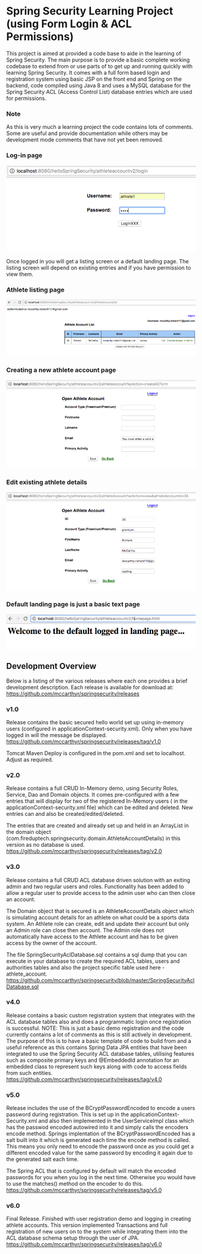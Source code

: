 # Spring Security Learning Project (using Form Login & ACL Permissions)

This project is aimed at provided a code base to aide in the learning of Spring Security. The main purpose is to provide a basic complete working codebase to extend from or use parts of to get up and running quickly with learning Spring Security.
It comes with a full form based login and registration system using basic JSP on the front end and Spring on the backend, code compiled using Java 8 and uses a MySQL database for the Spring Security ACL (Access Control List) database entries which are used for permissions.

### Note
As this is very much a learning project the code contains lots of comments. Some are useful and provide documentation while others may be development mode comments that have not yet been removed. 


### Log-in page
![alt text](screenshots/SpringSecurity_WORKFLOW_Login.png "Login Screen")

Once logged in you will get a listing screen or a default landing page. The listing screen will depend on existing entries and if you have permission to view them.

### Athlete listing page
![alt text](screenshots/SpringSecurity_WORKFLOW_AthleteListingPage2.png "Athlete Listing Screen")

### Creating a new athlete account page
![alt text](screenshots/SpringSecurity_WORKFLOW_CreateAthleteAccountPage.png "Create New Athlete Account Screen")

### Edit existing athlete details
![alt text](screenshots/SpringSecurity_WORKFLOW_EditExistingPage.png "Edit Existing Athlete Account Screen")

### Default landing page is just a basic text page 
![alt text](screenshots/SpringSecurity_WORKFLOW_DefaultLandingPage.png "Default Logged-in Landing Screen")


## Development Overview
Below is a listing of the various releases where each one provides a brief development description. Each release is available for download at: https://github.com/mccarthyr/springsecurity/releases


### v1.0 
Release contains the basic secured hello world set up using in-memory users (configured in applicationContext-security.xml). Only when you have logged in will the message be displayed.
https://github.com/mccarthyr/springsecurity/releases/tag/v1.0

Tomcat Maven Deploy is configured in the pom.xml and set to localhost. Adjust as required. 

### v2.0 
Release contains a full CRUD In-Memory demo, using Security Roles, Service, Dao and Domain objects. It comes
pre-configured with a few entries that will display for two of the registered In-Memory users ( in the applicationContext-security.xml file) which can be edited and deleted. New entries can and also be created/edited/deleted.

The entries that are created and already set up and held in an ArrayList in the domain object (com.fireduptech.springsecurity.domain.AthleteAccountDetails) in this version as no database is used.
https://github.com/mccarthyr/springsecurity/releases/tag/v2.0

### v3.0 
Release contains a full CRUD ACL database driven solution with an exiting admin and two regular users and roles. Functionality has been added to allow a regular user to provide access to the admin user who can then close an account. 

The Domain object that is secured is an AthleteAccountDetails object which is simulating account details for an athlete on what could be a sports data system. An Athlete role can create, edit and update their account but only an Admin role can close then account. The Admin role does not automatically have access to the Athlete account and has to be given access by the owner of the account.

The file SpringSecurityAclDatabase.sql contains a sql dump that you can execute in your database to create the required ACL tables, users and authorities tables and also the project specific table used here - athlete_account.
https://github.com/mccarthyr/springsecurity/blob/master/SpringSecurityAclDatabase.sql


### v4.0 
Release contains a basic custom registration system that integrates with the ACL database tables also and does a programmatic login once registration is successful.
NOTE: This is just a basic demo registration and the code currently contains a lot of comments as this is still actively in development. The purpose of this is to have a basic template of code to build from and a useful reference as this contains Spring Data JPA entities that have been integrated to use the Spring Security ACL database tables, utilising features such as composite primary keys and @EmbeddedId annotation for an embedded class to represent such keys along with code to access fields from such entities. 
https://github.com/mccarthyr/springsecurity/releases/tag/v4.0


### v5.0 
Release includes the use of the BCryptPasswordEncoded to encode a users password during registration. This is set up in the applicationContext-Security.xml and also then implemented in the UserServiceImpl class which has the passwod encoded autowired into it and simply calls the encoders encode method. Springs implentation of the BCryptPasswordEncoded has a salt built into it which is generated each time the encode method is called. This means you only need to encode the password once as you could get a different encoded value for the same password by encoding it again due to the generated salt each time.

The Spring ACL that is configured by default will match the encoded passwords for you when you log in the next time. Otherwise you would have to use the matches() method on the encoder to do this.
https://github.com/mccarthyr/springsecurity/releases/tag/v5.0

### v6.0 
Final Release. Finished with user registration demo and logging in creating athlete accounts. This version implemented Transactions and full registration of new users on to the system while integrating them into the ACL database schema setup through the user of JPA.
https://github.com/mccarthyr/springsecurity/releases/tag/v6.0

